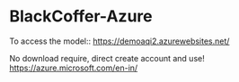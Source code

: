 # BlackCoffer-Azure
To access the model::
https://demoaqi2.azurewebsites.net/

No download require, direct create account and use!
https://azure.microsoft.com/en-in/
